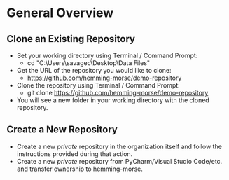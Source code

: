 # General Overview

## Clone an Existing Repository
- Set your working directory using Terminal / Command Prompt:
  - cd "C:\Users\savagec\Desktop\Data Files"
- Get the URL of the repository you would like to clone:
  - https://github.com/hemming-morse/demo-repository
- Clone the repository using Terminal / Command Prompt:
  - git clone https://github.com/hemming-morse/demo-repository
- You will see a new folder in your working directory with the cloned repository.

## Create a New Repository
- Create a new *private* repository in the organization itself and follow the instructions provided during that action.
- Create a new *private* repository from PyCharm/Visual Studio Code/etc. and transfer ownership to hemming-morse.
